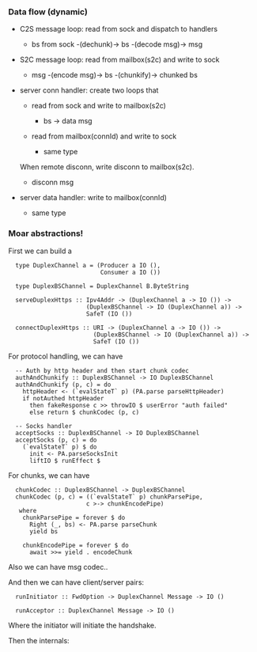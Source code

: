 ### Data flow (dynamic)

  - C2S message loop: read from sock and dispatch to handlers
    * bs from sock -(dechunk)-> bs -(decode msg)-> msg

  - S2C message loop: read from mailbox(s2c) and write to sock
    * msg -(encode msg)-> bs -(chunkify)-> chunked bs

  - server conn handler: create two loops that
    * read from sock and write to mailbox(s2c)
      + bs -> data msg

    * read from mailbox(connId) and write to sock
      + same type

    When remote disconn, write disconn to mailbox(s2c).
      + disconn msg

  - server data handler: write to mailbox(connId)
    * same type

### Moar abstractions!

  First we can build a
      
      type DuplexChannel a = (Producer a IO (),
                              Consumer a IO ())

      type DuplexBSChannel = DuplexChannel B.ByteString

      serveDuplexHttps :: Ipv4Addr -> (DuplexChannel a -> IO ()) ->
                          (DuplexBSChannel -> IO (DuplexChannel a)) ->
                          SafeT (IO ())

      connectDuplexHttps :: URI -> (DuplexChannel a -> IO ()) ->
                            (DuplexBSChannel -> IO (DuplexChannel a)) ->
                            SafeT (IO ())

  For protocol handling, we can have

      -- Auth by http header and then start chunk codec
      authAndChunkify :: DuplexBSChannel -> IO DuplexBSChannel
      authAndChunkify (p, c) = do
        httpHeader <- (`evalStateT` p) (PA.parse parseHttpHeader)
        if notAuthed httpHeader
          then fakeResponse c >> throwIO $ userError "auth failed"
          else return $ chunkCodec (p, c)

      -- Socks handler
      acceptSocks :: DuplexBSChannel -> IO DuplexBSChannel
      acceptSocks (p, c) = do
        (`evalStateT` p) $ do
          init <- PA.parseSocksInit
          liftIO $ runEffect $ 

  For chunks, we can have

      chunkCodec :: DuplexBSChannel -> DuplexBSChannel
      chunkCodec (p, c) = ((`evalStateT` p) chunkParsePipe,
                          c >-> chunkEncodePipe)
       where
        chunkParsePipe = forever $ do
          Right (_, bs) <- PA.parse parseChunk
          yield bs

        chunkEncodePipe = forever $ do
          await >>= yield . encodeChunk

  Also we can have msg codec..

  And then we can have client/server pairs:

      runInitiator :: FwdOption -> DuplexChannel Message -> IO ()

      runAcceptor :: DuplexChannel Message -> IO ()
  
  Where the initiator will initiate the handshake.

  Then the internals:

      
